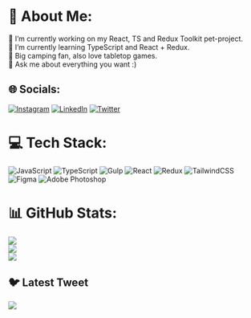 # 💫 About Me:
🔭 I’m currently working on my React, TS and Redux Toolkit pet-project.<br>🌱 I’m currently learning TypeScript and React + Redux.<br>🤝 Big camping fan, also love tabletop games.<br>💬 Ask me about everything you want :)


## 🌐 Socials:
[![Instagram](https://img.shields.io/badge/Instagram-%23E4405F.svg?logo=Instagram&logoColor=white)](https://instagram.com/@geronsheid) [![LinkedIn](https://img.shields.io/badge/LinkedIn-%230077B5.svg?logo=linkedin&logoColor=white)](https://linkedin.com/in/DmitryShneider) [![Twitter](https://img.shields.io/badge/Twitter-%231DA1F2.svg?logo=Twitter&logoColor=white)](https://twitter.com/@GeronSheid) 

# 💻 Tech Stack:
![JavaScript](https://img.shields.io/badge/javascript-%23323330.svg?style=for-the-badge&logo=javascript&logoColor=%23F7DF1E) ![TypeScript](https://img.shields.io/badge/typescript-%23007ACC.svg?style=for-the-badge&logo=typescript&logoColor=white) ![Gulp](https://img.shields.io/badge/GULP-%23CF4647.svg?style=for-the-badge&logo=gulp&logoColor=white) ![React](https://img.shields.io/badge/react-%2320232a.svg?style=for-the-badge&logo=react&logoColor=%2361DAFB) ![Redux](https://img.shields.io/badge/redux-%23593d88.svg?style=for-the-badge&logo=redux&logoColor=white) ![TailwindCSS](https://img.shields.io/badge/tailwindcss-%2338B2AC.svg?style=for-the-badge&logo=tailwind-css&logoColor=white) 	![Figma](https://img.shields.io/badge/figma-%23F24E1E.svg?style=for-the-badge&logo=figma&logoColor=white) ![Adobe Photoshop](https://img.shields.io/badge/adobephotoshop-%2331A8FF.svg?style=for-the-badge&logo=adobephotoshop&logoColor=white)
# 📊 GitHub Stats:
![](https://github-readme-stats.vercel.app/api?username=GeronSheid&theme=prussian&hide_border=false&include_all_commits=true&count_private=false)<br/>
![](https://github-readme-streak-stats.herokuapp.com/?user=GeronSheid&theme=prussian&hide_border=false)<br/>
![](https://github-readme-stats.vercel.app/api/top-langs/?username=GeronSheid&theme=prussian&hide_border=false&include_all_commits=true&count_private=false&layout=compact)

## 🐦 Latest Tweet
[![](https://gtce.itsvg.in/api?username=@GeronSheid)](https://github.com/VishwaGauravIn/github-twitter-card-embed)

<!-- Proudly created with GPRM ( https://gprm.itsvg.in ) -->
